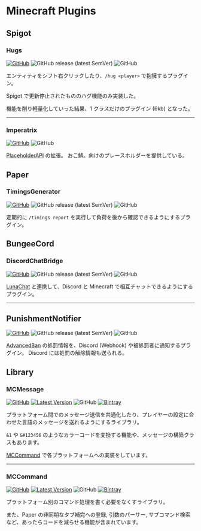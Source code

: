 # Minecraft Plugins

## Spigot

### Hugs

[![GitHub](https://img.shields.io/badge/GitHub-Hugs-blue)](https://github.com/okocraft/Hugs) ![GitHub release (latest SemVer)](https://img.shields.io/github/v/release/okocraft/Hugs) ![GitHub](https://img.shields.io/github/license/okocraft/Hugs?label=License)

エンティティをシフト右クリックしたり、`/hug <player>` で抱擁するプラグイン。

Spigot で更新停止されたもののハグ機能のみ実装した。

機能を削り軽量化していった結果、1 クラスだけのプラグイン (6kb) となった。

---

### Imperatrix

[![GitHub](https://img.shields.io/badge/GitHub-Imperatrix-blue)](https://github.com/okocraft/Imperatrix) ![GitHub](https://img.shields.io/github/license/okocraft/Imperatrix?label=License)

[PlaceholderAPI](https://github.com/PlaceholderAPI/PlaceholderAPI) の拡張。
おこ鯖。向けのプレースホルダーを提供している。

## Paper

### TimingsGenerator

[![GitHub](https://img.shields.io/badge/GitHub-TimingsGenerator-blue)](https://github.com/okocraft/TimingsGenerator) ![GitHub release (latest SemVer)](https://img.shields.io/github/v/release/okocraft/TimingsGenerator) ![GitHub](https://img.shields.io/github/license/okocraft/TimingsGenerator?label=License)

定期的に `/timings report` を実行して負荷を後から確認できるようにするプラグイン。

## BungeeCord

### DiscordChatBridge

[![GitHub](https://img.shields.io/badge/GitHub-DiscordChatBridge-blue)](https://github.com/okocraft/DiscordChatBridge) ![GitHub release (latest SemVer)](https://img.shields.io/github/v/release/okocraft/DiscordChatBridge) ![GitHub](https://img.shields.io/github/license/okocraft/DiscordChatBridge?label=License)

[LunaChat](https://github.com/ucchyocean/LunaChat/releases) と連携して、Discord と Minecraft で相互チャットできるようにするプラグイン。

---

## PunishmentNotifier

[![GitHub](https://img.shields.io/badge/GitHub-PunishmentNotifier-blue)](https://github.com/okocraft/PunishmentNotifier) ![GitHub release (latest SemVer)](https://img.shields.io/github/v/release/okocraft/PunishmentNotifier) ![GitHub](https://img.shields.io/github/license/okocraft/PunishmentNotifier?label=License)

[AdvancedBan](https://github.com/DevLeoko/AdvancedBan) の処罰情報を、Discord (Webhook) や被処罰者に通知するプラグイン。
Discord には処罰の解除情報も送られる。

## Library

### MCMessage

[![GitHub](https://img.shields.io/badge/GitHub-MCMessage-blue)](https://github.com/Siroshun09/MCMessage) [![Latest Version](https://img.shields.io/bintray/v/siroshun09/maven/MCMessage?label=Latest)](https://bintray.com/siroshun09/maven/MCMessage/_latestVersion) ![GitHub](https://img.shields.io/github/license/Siroshun09/MCMessage?label=License) [![Bintray](https://img.shields.io/bintray/v/siroshun09/maven/MCMessage?color=orange&label=Javadoc)](https://siroshun09.github.io/MCMessage/)

プラットフォーム間でのメッセージ送信を共通化したり、プレイヤーの設定に合わせた言語のメッセージを送れるようにするライブラリ。

`&1` や `&#123456` のようなカラーコードを変換する機能や、メッセージの構築クラスもあります。

[MCCommand](https://github.com/Siroshun09/MCCommand) で各プラットフォームへの実装をしています。

---

### MCCommand

[![GitHub](https://img.shields.io/badge/GitHub-MCCommand-blue)](https://github.com/Siroshun09/MCCommand) [![Latest Version](https://img.shields.io/bintray/v/siroshun09/maven/MCCommand?label=Latest)](https://bintray.com/siroshun09/maven/MCCommand/_latestVersion) ![GitHub](https://img.shields.io/github/license/Siroshun09/MCCommand?label=License) [![Bintray](https://img.shields.io/bintray/v/siroshun09/maven/MCCommand?color=orange&label=Javadoc)](https://siroshun09.github.io/MCCommand/)

プラットフォーム別のコマンド処理を書く必要をなくすライブラリ。

また、Paper の非同期なタブ補完への登録, 引数のパーサー, サブコマンド検索など、あったらコードを減らせる機能が含まれています。

